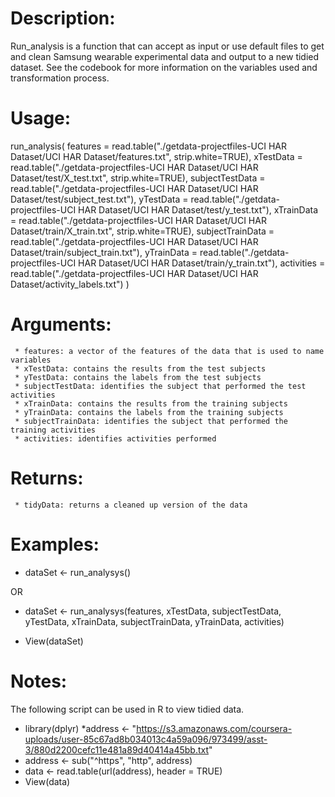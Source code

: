 # Description:
 Run_analysis is a function that can accept as input or use default files to get and clean Samsung wearable experimental data and output to a new tidied dataset. See the codebook for more information on the variables used and  transformation process.

# Usage:
 run_analysis(
	features = read.table("./getdata-projectfiles-UCI HAR Dataset/UCI HAR Dataset/features.txt", strip.white=TRUE),
	xTestData = read.table("./getdata-projectfiles-UCI HAR Dataset/UCI HAR Dataset/test/X_test.txt", strip.white=TRUE),
     	subjectTestData = read.table("./getdata-projectfiles-UCI HAR Dataset/UCI HAR Dataset/test/subject_test.txt"),
	yTestData = read.table("./getdata-projectfiles-UCI HAR Dataset/UCI HAR Dataset/test/y_test.txt"),
     	xTrainData = read.table("./getdata-projectfiles-UCI HAR Dataset/UCI HAR Dataset/train/X_train.txt", strip.white=TRUE),
     	subjectTrainData = read.table("./getdata-projectfiles-UCI HAR Dataset/UCI HAR Dataset/train/subject_train.txt"),
     	yTrainData = read.table("./getdata-projectfiles-UCI HAR Dataset/UCI HAR Dataset/train/y_train.txt"),
     	activities = read.table("./getdata-projectfiles-UCI HAR Dataset/UCI HAR Dataset/activity_labels.txt")
 )

# Arguments:
     * features: a vector of the features of the data that is used to name variables 
     * xTestData: contains the results from the test subjects
     * yTestData: contains the labels from the test subjects
     * subjectTestData: identifies the subject that performed the test activities
     * xTrainData: contains the results from the training subjects
     * yTrainData: contains the labels from the training subjects
     * subjectTrainData: identifies the subject that performed the training activities
     * activities: identifies activities performed

# Returns:
     * tidyData: returns a cleaned up version of the data
	
# Examples:
* dataSet <- run_analysys()

 OR

* dataSet <- run_analysys(features, xTestData, subjectTestData, yTestData, xTrainData, subjectTrainData, yTrainData, activities)
	
* View(dataSet)

# Notes:
 The following script can be used in R to view tidied data.

 * library(dplyr)
  *address <- "https://s3.amazonaws.com/coursera-uploads/user-85c67ad8b034013c4a59a096/973499/asst-3/880d2200cefc11e481a89d40414a45bb.txt"
 * address <- sub("^https", "http", address)
 * data <- read.table(url(address), header = TRUE) 
 * View(data)
